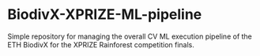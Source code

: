 # BiodivX-XPRIZE-ML-pipeline
Simple repository for managing the overall CV ML execution pipeline of the ETH BiodivX for the XPRIZE Rainforest competition finals.
